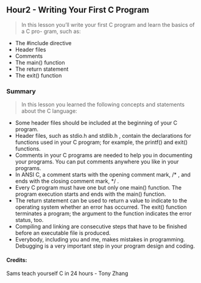 ## Hour2 - Writing Your First C Program

> In this lesson you’ll write your first C program and learn the basics of a C pro-
gram, such as: 

* The #include directive
* Header files
* Comments
* The main() function
* The return statement
* The exit() function


### Summary
> In this lesson you learned the following concepts and statements about the C language:
* Some header files should be included at the beginning of your C program.
* Header files, such as stdio.h and stdlib.h , contain the declarations for functions used in your C program; for example, the printf() and exit() functions.
* Comments in your C programs are needed to help you in documenting your programs. You can put comments anywhere you like in your programs.
* In ANSI C, a comment starts with the opening comment mark, /* , and ends with the closing comment mark, */ .
* Every C program must have one but only one main() function. The program execution starts and ends with the main() function.
* The return statement can be used to return a value to indicate to the operating system whether an error has occurred. The exit() function terminates a program; the argument to the function indicates the error status, too.
* Compiling and linking are consecutive steps that have to be finished before an executable file is produced.
* Everybody, including you and me, makes mistakes in programming. Debugging is a very important step in your program design and coding.



#### Credits:
Sams teach yourself C in 24 hours - Tony Zhang 


